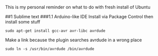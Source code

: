 This is my personal reminder on what to do with fresh install of Ubuntu

##1 Sublime text
###1.1 Arduino-like IDE
Install via Package Control then install some stuff
```
sudo apt-get install gcc-avr avr-libc avrdude
```
Make a link because the plugin searches avrdude in a wrong place
```
sudo ln -s /usr/bin/avrdude /bin/avrdude
```
